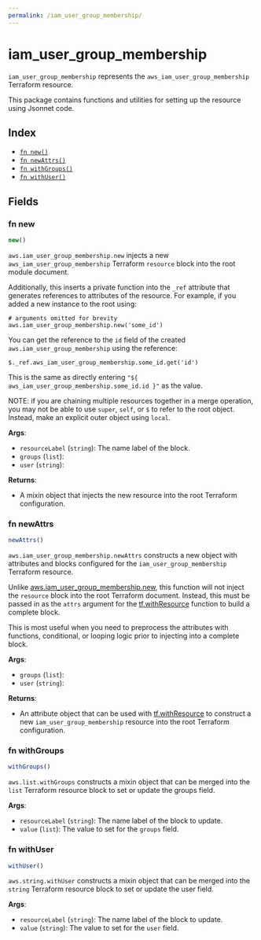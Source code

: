 ```yaml
---
permalink: /iam_user_group_membership/
---
```


# iam_user_group_membership

`iam_user_group_membership` represents the `aws_iam_user_group_membership` Terraform resource.



This package contains functions and utilities for setting up the resource using Jsonnet code.


## Index

* [`fn new()`](#fn-new)
* [`fn newAttrs()`](#fn-newattrs)
* [`fn withGroups()`](#fn-withgroups)
* [`fn withUser()`](#fn-withuser)

## Fields

### fn new

```ts
new()
```


`aws.iam_user_group_membership.new` injects a new `aws_iam_user_group_membership` Terraform `resource`
block into the root module document.

Additionally, this inserts a private function into the `_ref` attribute that generates references to attributes of the
resource. For example, if you added a new instance to the root using:

    # arguments omitted for brevity
    aws.iam_user_group_membership.new('some_id')

You can get the reference to the `id` field of the created `aws.iam_user_group_membership` using the reference:

    $._ref.aws_iam_user_group_membership.some_id.get('id')

This is the same as directly entering `"${ aws_iam_user_group_membership.some_id.id }"` as the value.

NOTE: if you are chaining multiple resources together in a merge operation, you may not be able to use `super`, `self`,
or `$` to refer to the root object. Instead, make an explicit outer object using `local`.

**Args**:
  - `resourceLabel` (`string`): The name label of the block.
  - `groups` (`list`): 
  - `user` (`string`): 

**Returns**:
- A mixin object that injects the new resource into the root Terraform configuration.


### fn newAttrs

```ts
newAttrs()
```


`aws.iam_user_group_membership.newAttrs` constructs a new object with attributes and blocks configured for the `iam_user_group_membership`
Terraform resource.

Unlike [aws.iam_user_group_membership.new](#fn-iamusergroupmembershipnew), this function will not inject the `resource`
block into the root Terraform document. Instead, this must be passed in as the `attrs` argument for the
[tf.withResource](https://github.com/tf-libsonnet/core/tree/main/docs#fn-withresource) function to build a complete block.

This is most useful when you need to preprocess the attributes with functions, conditional, or looping logic prior to
injecting into a complete block.

**Args**:
  - `groups` (`list`): 
  - `user` (`string`): 

**Returns**:
  - An attribute object that can be used with [tf.withResource](https://github.com/tf-libsonnet/core/tree/main/docs#fn-withresource) to construct a new `iam_user_group_membership` resource into the root Terraform configuration.


### fn withGroups

```ts
withGroups()
```

`aws.list.withGroups` constructs a mixin object that can be merged into the `list`
Terraform resource block to set or update the groups field.



**Args**:
  - `resourceLabel` (`string`): The name label of the block to update.
  - `value` (`list`): The value to set for the `groups` field.


### fn withUser

```ts
withUser()
```

`aws.string.withUser` constructs a mixin object that can be merged into the `string`
Terraform resource block to set or update the user field.



**Args**:
  - `resourceLabel` (`string`): The name label of the block to update.
  - `value` (`string`): The value to set for the `user` field.
